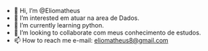- 👋 Hi, I’m @Eliomatheus
- 👀 I’m interested em atuar na area de  Dados.
-    🌱 I’m currently learning  python.
- 💞️ I’m looking to collaborate  com meus conhecimento  de estudos.
- 📫 How to reach me  e-mail: eliomatheus8@gmail.com

<!---
Eli     omatheus/Eliomatheus is a ✨ special ✨ repository because its `README.md` (this file) appears on your GitHub profile.
You can click the Preview link to take a look at your changes.
--->
